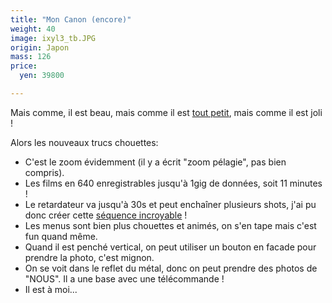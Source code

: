 ```yaml
---
title: "Mon Canon (encore)"
weight: 40
image: ixyl3_tb.JPG
origin: Japon
mass: 126
price:
  yen: 39800

---
```


Mais comme, il est beau, mais comme il est [tout petit](../images/ixyl3_taille.jpg), mais comme il est joli ! 

Alors les nouveaux trucs chouettes: 

- C'est le zoom évidemment (il y a écrit "zoom pélagie", pas bien compris). 
- Les films en 640 enregistrables jusqu'à 1gig de données, soit 11 minutes ! 
- Le retardateur va jusqu'à 30s et peut enchaîner plusieurs shots, j'ai pu donc créer cette [séquence incroyable](../images/retardatair.gif) ! 
- Les menus sont bien plus chouettes et animés, on s'en tape mais c'est fun quand même.
- Quand il est penché vertical, on peut utiliser un bouton en facade pour prendre la photo, c'est mignon. 
- On se voit dans le reflet du métal, donc on peut prendre des photos de "NOUS". Il a une base avec une télécommande !
- Il est à moi...